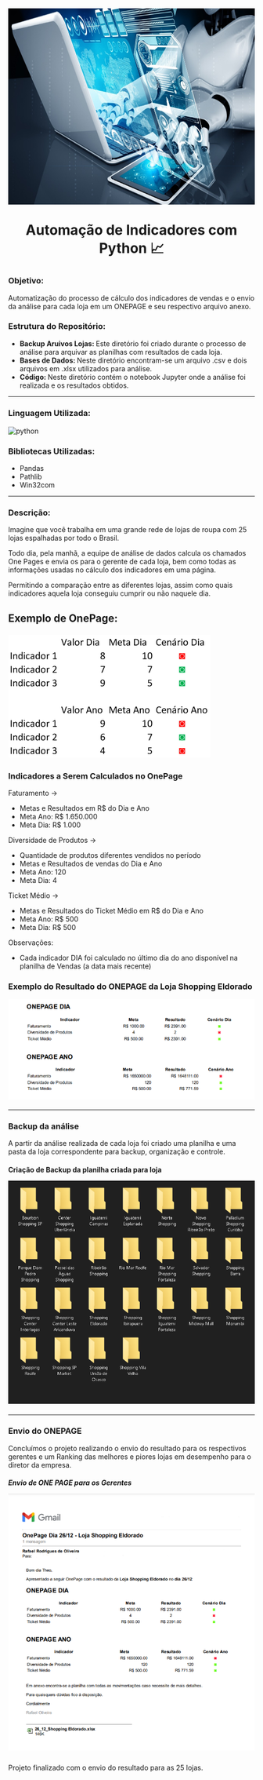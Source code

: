 <h1 align = "center"> 
    <img src="./Imagens/Automação.jpeg" height= "400" widht= "250
    "/>
    <p> Automação de Indicadores com Python 📈</p>
</h1>

### Objetivo: 
Automatização do processo de cálculo dos indicadores de vendas e o envio da análise para cada loja em um ONEPAGE e seu respectivo arquivo anexo.


### Estrutura do Repositório:
- <b> Backup Aruivos Lojas: </b> Este diretório foi criado durante o processo de análise para arquivar as planilhas com resultados de cada loja.
- <b> Bases de Dados: </b> Neste diretório encontram-se um arquivo .csv e dois arquivos em .xlsx utilizados para análise.
- <b> Código: </b> Neste diretório contém o notebook Jupyter onde a análise foi realizada e os resultados obtidos.

<hr>

### Linguagem Utilizada:

<img align="center" alt= python src="https://img.shields.io/badge/Python-14354C?style=for-the-badge&logo=python&logoColor=white" />

### Bibliotecas Utilizadas:

- Pandas
- Pathlib
- Win32com

<hr>

### Descrição:

Imagine que você trabalha em uma grande rede de lojas de roupa com 25 lojas espalhadas por todo o Brasil.

Todo dia, pela manhã, a equipe de análise de dados calcula os chamados One Pages e envia os para o gerente de cada loja, bem como todas as informações usadas no cálculo dos indicadores em uma página.

 Permitindo a comparação entre as diferentes lojas, assim como quais indicadores aquela loja conseguiu cumprir ou não naquele dia.

<h2  >
    <p>Exemplo de OnePage: </p>
    <img src="./Imagens/Exemplo.png" height= "250" widht= "250
    "/>
</h2>

### Indicadores a Serem Calculados no OnePage

Faturamento -> 
- Metas e Resultados em R$ do Dia e Ano
- Meta Ano: R$ 1.650.000
- Meta Dia: R$ 1.000

Diversidade de Produtos ->
- Quantidade de produtos diferentes vendidos no período 
- Metas e Resultados de vendas do Dia e Ano 
- Meta Ano: 120
- Meta Dia: 4

Ticket Médio -> 
- Metas e Resultados do Ticket Médio em R$ do Dia e Ano
- Meta Ano: R$ 500
- Meta Dia: R$ 500

Observações: 
 
- Cada indicador DIA foi calculado no último dia do ano disponível na planilha de Vendas (a data mais recente)

<h3  >
    <p>Exemplo do Resultado do  ONEPAGE da Loja Shopping Eldorado  </p>
    <img src="./Imagens/OnePage -Loja Shopping Eldorado.png"/>
</h3>

<hr>

### Backup da análise

A partir da análise realizada de cada loja foi criado uma planilha e uma pasta da loja correspondente para backup, organização e controle. 

<h4  >
    <p>Criação de Backup da planilha criada para loja  </p>
    <img src="./Imagens/Pastas Backup.png"/>
</h4>

<hr>

### Envio do ONEPAGE
Concluímos o projeto realizando o envio do resultado para os respectivos gerentes e um Ranking das melhores e piores lojas em desempenho para o diretor da empresa.
<h5  >
    <p>Envio de ONE PAGE para os Gerentes   </p>
    <img src="./Imagens/E-mail - OnePage Dia 26_12 - Loja Shopping Eldorado.png"/>
</h5>


Projeto finalizado com o envio do resultado para as 25 lojas.

